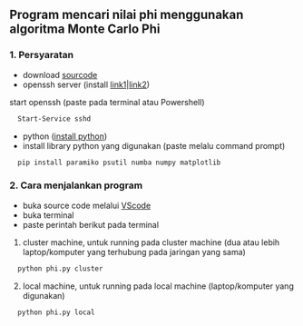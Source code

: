 ## Program mencari nilai phi menggunakan algoritma Monte Carlo Phi

### 1. Persyaratan
- download [sourcode](https://github.com/mhdhfzz/parallel-computing/archive/refs/heads/main.zip) 
- openssh server (install [link1](https://learn.microsoft.com/en-us/windows-server/administration/openssh/openssh_install_firstuse?tabs=gui)|[link2](https://winaero.com/enable-openssh-server-windows-10/))

start openssh (paste pada terminal atau Powershell)
```bash
  Start-Service sshd
```
- python ([install python](https://www.python.org/downloads/))
- install library python yang digunakan (paste melalu command prompt)
```bash
  pip install paramiko psutil numba numpy matplotlib
```

### 2. Cara menjalankan program
- buka source code melalui [VScode](https://code.visualstudio.com/download)
- buka terminal
- paste perintah berikut pada terminal
1.  cluster machine, untuk running pada cluster machine (dua atau lebih laptop/komputer yang terhubung pada jaringan yang sama)
```bash
  python phi.py cluster
```
2.  local machine, untuk running pada local machine (laptop/komputer yang digunakan)
```bash
  python phi.py local
```

